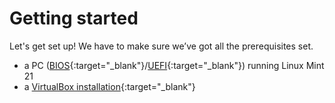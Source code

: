 # Getting started
Let's get set up! We have to make sure we’ve got all the prerequisites set.

- a PC ([BIOS](../windows11-linuxmint21-dual-boot-bios-clonezilla/index.md){:target="_blank"}/[UEFI](../windows11-linuxmint21-dual-boot-uefi/index.md){:target="_blank"}) running Linux Mint 21
- a [VirtualBox installation](../../howtos/install-virtualbox-linux-mint/index.md){:target="_blank"}
